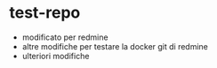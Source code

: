 # test-repo
- modificato per redmine
- altre modifiche per testare la docker git di redmine
- ulteriori modifiche
